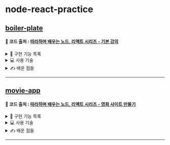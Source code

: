 # node-react-practice

## [boiler-plate](https://github.com/YUJO42/node-react-practice/tree/master/boiler-plate)

#### 🔎 코드 출처 : [따라하며 배우는 노드, 리액트 시리즈 - 기본 강의](https://www.inflearn.com/course/%EB%94%B0%EB%9D%BC%ED%95%98%EB%A9%B0-%EB%B0%B0%EC%9A%B0%EB%8A%94-%EB%85%B8%EB%93%9C-%EB%A6%AC%EC%95%A1%ED%8A%B8-%EA%B8%B0%EB%B3%B8/dashboard)

<details>
<summary>📝 구현 기능 목록</summary>
<div markdown="1">

- [x] 회원가입 기능
- [x] 로그인 기능
- [x] 로그아웃 기능
- [x] Auth 기능

</div>
</details>

<details>
<summary>💻 사용 기술</summary>
<div markdown="1">
  
#### 🌏 Front-End
|**ICON**|<img src="/img/icon/React.png" width="50px"></img>|<img src="/img/icon/Redux.png" width="50px"></img>| 
|------|---|---|
|**NAME**|React|Redux|
#### 🕋 Back-End
|**ICON**|<img src="/img/icon/express.png" width="50px"></img>|<img src="/img/icon/MongoDB.png" width="50px"></img>|
|------|---|---|
|**NAME**|Express|MongoDB|

</div>
</details>

<details>
<summary>✍️ 배운 점들</summary>
<div markdown="1">
  
#### 🌏 Front-End
1. ```axios```를 이용해 서버와 통신하는 방법
2. ```Redux```가 등장하게 된 배경과 ```Redux```를 사용하는 방법
   - Store와 Action을 분리해서 작성하는 방법 등
3. ```Hooks```를 이용해 ```React```코드를 작성하는 방법
4. ```HOC```를 이용해 Auth기능 등을 구현하는 방법
5. ```http-proxy-middleware```를 이용해 CORS문제를 해결하는 방법
6. ```react-router-dom```을 이용해 클라이언트에서 routing하는 방법

#### 🕋 Back-End

1. `express`를 이용해 API 서버를 구축하는 방법
2. `mongoose`를 이용해 model을 만들고 model의 하위 methods를 만들어서 사용하는 방법
3. `bcrypt`를 이용해 암호화가 필요한 정보(비밀번호 등)를 암호화 시키는 방법
4. `jsonwebtoken`을 이용해 token을 만들고 cookie에 token을 저장해서 관리하는 방법
5. `bodyparser`, `cookieparser`등의 미들웨어를 사용하는 방법

</div>
</details>

---

## [movie-app](https://github.com/YUJO42/node-react-practice/tree/master/boiler-plate)

#### 🔎 코드 출처 : [따라하며 배우는 노드, 리액트 시리즈 - 영화 사이트 만들기](https://www.inflearn.com/course/%EB%94%B0%EB%9D%BC%ED%95%98%EB%A9%B0-%EB%B0%B0%EC%9A%B0%EB%8A%94-%EB%85%B8%EB%93%9C-%EB%A6%AC%EC%95%A1%ED%8A%B8-%EC%98%81%ED%99%94%EC%82%AC%EC%9D%B4%ED%8A%B8-%EB%A7%8C%EB%93%A4%EA%B8%B0/dashboard)

<details>
<summary>📝 구현 기능 목록</summary>
<div markdown="1">

- [x] 회원가입 기능
- [x] 로그인 기능
- [x] 로그아웃 기능
- [x] Auth 기능
- [x] API 서버에 요청을 보내 게시물을 리스팅 하는 기능
- [x] 특정 개수의 페이지를 최초에 리스팅 하고 more 버튼 클릭을 통해 추가 페이지들을 가져오는 기능
- [x] Favorite(좋아요)를 누를 수 있는 기능
- [x] Favorite(좋아요)를 누른 페이지들을 보여주는 기능

</div>
</details>

<details>
<summary>💻 사용 기술</summary>
<div markdown="1">
  
#### 🌏 Front-End
|**ICON**|<img src="/img/icon/React.png" width="50px"></img>|<img src="/img/icon/Redux.png" width="50px"></img>| 
|------|---|---|
|**NAME**|React|Redux|
#### 🕋 Back-End
|**ICON**|<img src="/img/icon/express.png" width="50px"></img>|<img src="/img/icon/MongoDB.png" width="50px"></img>|
|------|---|---|
|**NAME**|Express|MongoDB|

</div>
</details>

<details>
<summary>✍️ 배운 점들</summary>
<div markdown="1">
  
#### 🌏 Front-End
1. ```axios```를 이용해 서버와 통신하는 방법
2. ```Redux```가 등장하게 된 배경과 ```Redux```를 사용하는 방법
   - Store와 Action을 분리해서 작성하는 방법 등
3. ```Hooks```를 이용해 ```React```코드를 작성하는 방법
4. ```HOC```를 이용해 Auth기능 등을 구현하는 방법
5. ```http-proxy-middleware```를 이용해 CORS문제를 해결하는 방법
6. ```react-router-dom```을 이용해 클라이언트에서 routing하는 방법

#### 🕋 Back-End

1. `express`를 이용해 API 서버를 구축하는 방법
2. `mongoose`를 이용해 model을 만들고 model의 하위 methods를 만들어서 사용하는 방법
3. `bcrypt`를 이용해 암호화가 필요한 정보(비밀번호 등)를 암호화 시키는 방법
4. `jsonwebtoken`을 이용해 token을 만들고 cookie에 token을 저장해서 관리하는 방법
5. `bodyparser`, `cookieparser`등의 미들웨어를 사용하는 방법

</div>
</details>

---
